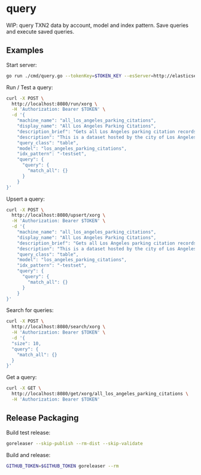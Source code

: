 # query
WIP: query TXN2 data by account, model and index pattern. Save queries and execute saved queries.


## Examples

Start server:
```bash
go run ./cmd/query.go --tokenKey=$TOKEN_KEY --esServer=http://elasticsearch:9200
```

Run / Test a query:
```bash
curl -X POST \
  http://localhost:8080/run/xorg \
  -H 'Authorization: Bearer $TOKEN' \
  -d '{
    "machine_name": "all_los_angeles_parking_citations",
    "display_name": "All Los Angeles Parking Citations",
    "description_brief": "Gets all Los Angeles parking citation records available.",
    "description": "This is a dataset hosted by the city of Los Angeles. The organization has an open data platform found [here](https://data.lacity.org/)",
    "query_class": "table",
    "model": "los_angeles_parking_citations",
    "idx_pattern": "-testset",
    "query": {
	  "query": {
	    "match_all": {}
	  }
	}
}'
```

Upsert a query:
```bash
curl -X POST \
  http://localhost:8080/upsert/xorg \
  -H 'Authorization: Bearer $TOKEN' \
  -d '{
    "machine_name": "all_los_angeles_parking_citations",
    "display_name": "All Los Angeles Parking Citations",
    "description_brief": "Gets all Los Angeles parking citation records available",
    "description": "This is a dataset hosted by the city of Los Angeles. The organization has an open data platform found [here](https://data.lacity.org/)",
    "query_class": "table",
    "model": "los_angeles_parking_citations",
    "idx_pattern": "-testset",
    "query": {
	  "query": {
	    "match_all": {}
	  }
	}
}'
```

Search for queries:
```bash
curl -X POST \
  http://localhost:8080/search/xorg \
  -H 'Authorization: Bearer $TOKEN' \
  -d '{
  "size": 10,
  "query": {
    "match_all": {}
  }
}'
```

Get a query:
```bash
curl -X GET \
  http://localhost:8080/get/xorg/all_los_angeles_parking_citations \
  -H 'Authorization: Bearer $TOKEN'
```

## Release Packaging

Build test release:
```bash
goreleaser --skip-publish --rm-dist --skip-validate
```

Build and release:
```bash
GITHUB_TOKEN=$GITHUB_TOKEN goreleaser --rm
```